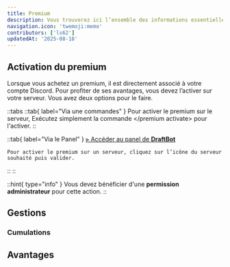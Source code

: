```yaml
---
title: Premium
description: Vous trouverez ici l’ensemble des informations essentielles sur le fonctionnement, la gestion et l'activation du premium de DraftBot.
navigation.icon: 'twemoji:memo'
contributors: ['ls62']
updatedAt: '2025-08-18'
---
```



## Activation du premium
Lorsque vous achetez un premium, il est directement associé à votre compte Discord. Pour profiter de ses avantages, vous devez l’activer sur votre serveur. Vous avez deux options pour le faire.

::tabs
  ::tab{ label="Via une commandes" }
    Pour activer le premium sur le serveur, Exécutez simplement la commande \</premium activate> pour l'activer.
  ::

  ::tab{ label="Via le Panel" }
    [⫸ Accéder au panel de **DraftBot**](/dashboard/user/premium)

    Pour activer le premium sur un serveur, cliquez sur l’icône du serveur souhaité puis valider.
  ::
::

::hint{ type="info" }
  Vous devez bénéficier d'une **permission administrateur** pour cette action.
::


## Gestions


### Cumulations


## Avantages
##
